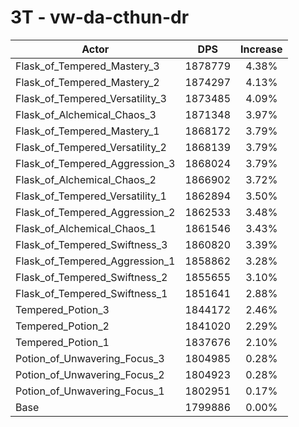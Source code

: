 # 3T - vw-da-cthun-dr
| Actor | DPS | Increase |
|---|:---:|:---:|
|Flask_of_Tempered_Mastery_3|1878779|4.38%|
|Flask_of_Tempered_Mastery_2|1874297|4.13%|
|Flask_of_Tempered_Versatility_3|1873485|4.09%|
|Flask_of_Alchemical_Chaos_3|1871348|3.97%|
|Flask_of_Tempered_Mastery_1|1868172|3.79%|
|Flask_of_Tempered_Versatility_2|1868139|3.79%|
|Flask_of_Tempered_Aggression_3|1868024|3.79%|
|Flask_of_Alchemical_Chaos_2|1866902|3.72%|
|Flask_of_Tempered_Versatility_1|1862894|3.50%|
|Flask_of_Tempered_Aggression_2|1862533|3.48%|
|Flask_of_Alchemical_Chaos_1|1861546|3.43%|
|Flask_of_Tempered_Swiftness_3|1860820|3.39%|
|Flask_of_Tempered_Aggression_1|1858862|3.28%|
|Flask_of_Tempered_Swiftness_2|1855655|3.10%|
|Flask_of_Tempered_Swiftness_1|1851641|2.88%|
|Tempered_Potion_3|1844172|2.46%|
|Tempered_Potion_2|1841020|2.29%|
|Tempered_Potion_1|1837676|2.10%|
|Potion_of_Unwavering_Focus_3|1804985|0.28%|
|Potion_of_Unwavering_Focus_2|1804923|0.28%|
|Potion_of_Unwavering_Focus_1|1802951|0.17%|
|Base|1799886|0.00%|

